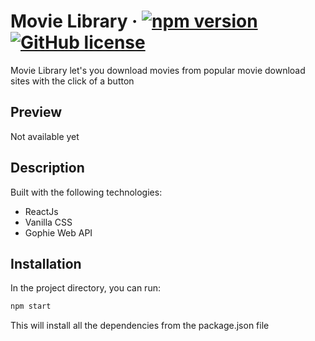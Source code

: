 # Movie Library &middot; [![npm version](https://img.shields.io/badge/npm-v6.14.13-blue)](https://www.npmjs.com/package/react) [![GitHub license](https://img.shields.io/badge/license-MIT-blue.svg)](https://github.com/facebook/react/blob/main/LICENSE)

Movie Library let's you download movies from popular movie download sites with the click of a button

## Preview

Not available yet

## Description

Built with the following technologies:

- ReactJs
- Vanilla CSS
- Gophie Web API

## Installation

In the project directory, you can run:

```bash
npm start
```

This will install all the dependencies from the package.json file
